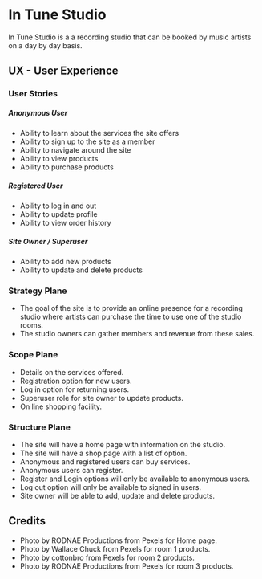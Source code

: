 # In Tune Studio

In Tune Studio is a a recording studio that can be booked by music artists on a day by day basis. 

## UX - User Experience

### User Stories

##### Anonymous User

+ Ability to learn about the services the site offers
+ Ability to sign up to the site as a member
+ Ability to navigate around the site
+ Ability to view products
+ Ability to purchase products

##### Registered User

+ Ability to log in and out
+ Ability to update profile
+ Ability to view order history

##### Site Owner / Superuser

+ Ability to add new products
+ Ability to update and delete products

### Strategy Plane

+ The goal of the site is to provide an online presence for a recording studio where artists can purchase the time to use one of the studio rooms.
+ The studio owners can gather members and revenue from these sales.

### Scope Plane

+ Details on the services offered.
+ Registration option for new users.
+ Log in option for returning users.
+ Superuser role for site owner to update products.
+ On line shopping facility.

### Structure Plane

+ The site will have a home page with information on the studio.
+ The site will have a shop page with a list of option.
+ Anonymous and registered users can buy services.
+ Anonymous users can register.
+ Register and Login options will only be available to anonymous users.
+ Log out option will only be available to signed in users.
+ Site owner will be able to add, update and delete products.

## Credits

+ Photo by RODNAE Productions from Pexels for Home page.
+ Photo by Wallace Chuck from Pexels for room 1 products.
+ Photo by cottonbro from Pexels for room 2 products.
+ Photo by RODNAE Productions from Pexels for room 3 products.


